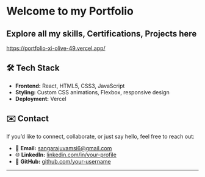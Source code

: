 # Welcome to my Portfolio
## Explore all my skills, Certifications, Projects here
https://portfolio-xi-olive-49.vercel.app/

## 🛠️ Tech Stack

- **Frontend:** React, HTML5, CSS3, JavaScript
- **Styling:** Custom CSS animations, Flexbox, responsive design
- **Deployment:** Vercel

## ✉️ Contact

If you’d like to connect, collaborate, or just say hello, feel free to reach out:

- 📧 **Email:** sangarajuvamsi6@gmail.com
- 🌐 **LinkedIn:** [linkedin.com/in/your-profile](https://www.linkedin.com/in/lakshmi-narayana-sangaraju-a814472b6/)
- 🐙 **GitHub:** [github.com/your-username](https://github.com/your-username)

---

